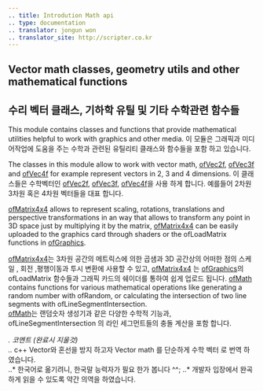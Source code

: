 ```yaml
---
.. title: Introdution Math api
.. type: documentation
.. translator: jongun won
.. translator_site: http://scripter.co.kr
---
```

## Vector math classes, geometry utils and other mathematical functions
## 수리 벡터 클래스, 기하학 유틸 및 기타 수학관련 함수들

This module contains classes and functions that provide mathematical utilities helpful to work with graphics and other media. 
이 모듈은 그래픽과 미디어작업에 도움을 주는 수학과 관련된 유틸리티 클래스와 함수들을 포함 하고 있습니다. 

The classes in this module allow to work with vector math, [ofVec2f](ofVec2f.html), [ofVec3f](ofVec3f.html) and [ofVec4f](ofVec4f.html) for example represent vectors in 2, 3 and 4 dimensions. 
이 클래스들은 수학벡터인  [ofVec2f](ofVec2f.html), [ofVec3f](ofVec3f.html), [ofVec4f](ofVec4f.html)을 사용 하게 합니다. 예를들어 2차원 3차원 혹은 4차원 벡터들을 대표 합니다. 

[ofMatrix4x4](ofMatrix4x4.html) allows to represent scaling, rotations, translations and perspective transformations in an way that allows to transform any point in 3D space just by multiplying it by the matrix, [ofMatrix4x4](ofMatrix4x4.html) can be easily uploaded to the graphics card through shaders or the ofLoadMatrix functions in [ofGraphics](../graphics/ofGraphics.html).

[ofMatrix4x4](ofMatrix4x4.html)는 3차원 공간의 메트릭스에 의한 곱샘과 3D 공간상의 어떠한 점의 스케일 , 회전 ,평행이동과 투시 변환에 사용할 수 있고, [ofMatrix4x4](ofMatrix4x4.html) 는 [ofGraphics](../graphics/ofGraphics.html)의 ofLoadMatrix 함수들과 그래픽 카드의 쉐이더를 통하여 쉽게 업로드 됩니다.
[ofMath](ofMath.html) contains functions for various mathematical operations like generating a random number with ofRandom, or calculating the intersection of two line segments with ofLineSegmentIntersection.</br>
[ofMath](ofMath.html)는 랜덤숫자 생성기과 같은 다양한 수학적 기능과, ofLineSegmentIntersection 의 라인 세그먼트들의 충돌 계산을 포함 합니다.


*. 코멘트 (완료시 지울것) </br>
..* c++ Vector와 혼선을 방지 하고자 Vector math 를 단순하게 수학 벡터 로 번역 하였습니다.  
..* 한국어로 옮기려니, 한국말 능력자가 필요 한가 봅니다 ^^; 
..* 개발자 입장에서 완곡하게 읽을 수 있도록 약간 의역을 하였습니다.

